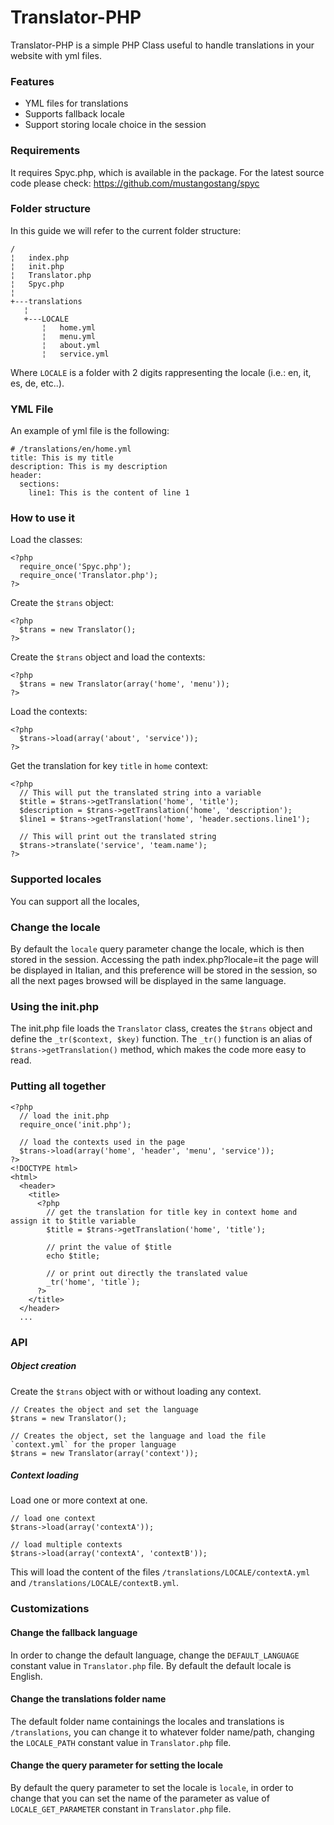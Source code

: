 # Translator-PHP
Translator-PHP is a simple PHP Class useful to handle translations in your website with yml files.

### Features
- YML files for translations
- Supports fallback locale
- Support storing locale choice in the session

### Requirements
It requires Spyc.php, which is available in the package. For the latest source code please check: https://github.com/mustangostang/spyc 

### Folder structure
In this guide we will refer to the current folder structure:
 
 ```
/
¦   index.php
¦   init.php
¦   Translator.php
¦   Spyc.php 
¦
+---translations
    ¦
    +---LOCALE
        ¦   home.yml
        ¦   menu.yml
        ¦   about.yml
        ¦   service.yml
 ```
 
Where `LOCALE` is a folder with 2 digits rappresenting the locale (i.e.: en, it, es, de, etc..).

### YML File
An example of yml file is the following:
```
# /translations/en/home.yml
title: This is my title
description: This is my description
header:
  sections:
    line1: This is the content of line 1
```

### How to use it
Load the classes:
```
<?php
  require_once('Spyc.php');
  require_once('Translator.php');
?> 
```

Create the `$trans` object:
```
<?php
  $trans = new Translator();
?>
```

Create the `$trans` object and load the contexts:
```
<?php
  $trans = new Translator(array('home', 'menu'));
?>
```

Load the contexts:
```
<?php
  $trans->load(array('about', 'service'));
?>
```

Get the translation for key `title` in `home` context:
```
<?php
  // This will put the translated string into a variable
  $title = $trans->getTranslation('home', 'title');
  $description = $trans->getTranslation('home', 'description');
  $line1 = $trans->getTranslation('home', 'header.sections.line1');
  
  // This will print out the translated string
  $trans->translate('service', 'team.name');
?>
```

### Supported locales
You can support all the locales, 

### Change the locale
By default the `locale` query parameter change the locale, which is then stored in the session. Accessing the path index.php?locale=it the page will be displayed in Italian, and this preference will be stored in the session, so all the next pages browsed will be displayed in the same language.

### Using the init.php
The init.php file loads the `Translator` class, creates the `$trans` object and define the `_tr($context, $key)` function. The `_tr()` function is an alias of `$trans->getTranslation()` method, which makes the code more easy to read.

### Putting all together
```
<?php
  // load the init.php
  require_once('init.php');
 
  // load the contexts used in the page
  $trans->load(array('home', 'header', 'menu', 'service'));
?>
<!DOCTYPE html>
<html>
  <header>
    <title>
      <?php 
        // get the translation for title key in context home and assign it to $title variable
        $title = $trans->getTranslation('home', 'title');
        
        // print the value of $title
        echo $title;
        
        // or print out directly the translated value
        _tr('home', 'title`);
      ?>
    </title>
  </header>
  ...
```

### API

##### Object creation
Create the ``$trans`` object with or without loading any context.
```
// Creates the object and set the language
$trans = new Translator();

// Creates the object, set the language and load the file `context.yml` for the proper language
$trans = new Translator(array('context'));
```

##### Context loading
Load one or more context at one.
```
// load one context
$trans->load(array('contextA'));

// load multiple contexts
$trans->load(array('contextA', 'contextB'));
```
This will load the content of the files ``/translations/LOCALE/contextA.yml`` and ``/translations/LOCALE/contextB.yml``.

### Customizations

#### Change the fallback language
In order to change the default language, change the `DEFAULT_LANGUAGE` constant value in `Translator.php` file. By default the default locale is English.

#### Change the translations folder name
The default folder name containings the locales and translations is `/translations`, you can change it to whatever folder name/path, changing the `LOCALE_PATH` constant value in `Translator.php` file.

#### Change the query parameter for setting the locale
By default the query parameter to set the locale is `locale`, in order to change that you can set the name of the parameter as value of `LOCALE_GET_PARAMETER` constant in `Translator.php` file.
